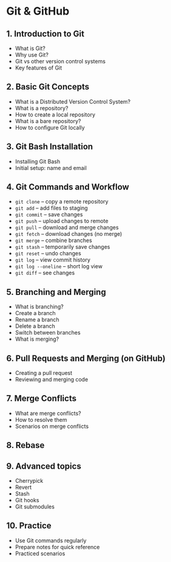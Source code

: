 # Git & GitHub

## 1. Introduction to Git
- What is Git?
- Why use Git?
- Git vs other version control systems
- Key features of Git

## 2. Basic Git Concepts
- What is a Distributed Version Control System?
- What is a repository?
- How to create a local repository
- What is a bare repository?
- How to configure Git locally

## 3. Git Bash Installation
- Installing Git Bash
- Initial setup: name and email

## 4. Git Commands and Workflow
- `git clone` – copy a remote repository
- `git add` – add files to staging
- `git commit` – save changes
- `git push` – upload changes to remote
- `git pull` – download and merge changes
- `git fetch` – download changes (no merge)
- `git merge` – combine branches
- `git stash` – temporarily save changes
- `git reset` – undo changes
- `git log` – view commit history
- `git log --oneline` – short log view
- `git diff` – see changes

## 5. Branching and Merging
- What is branching?
- Create a branch
- Rename a branch
- Delete a branch
- Switch between branches
- What is merging?

## 6. Pull Requests and Merging (on GitHub)
- Creating a pull request
- Reviewing and merging code

## 7. Merge Conflicts
- What are merge conflicts?
- How to resolve them
- Scenarios on merge conflicts

## 8. Rebase

## 9. Advanced topics
- Cherrypick 
- Revert
- Stash
- Git hooks
- Git submodules

## 10. Practice
- Use Git commands regularly
- Prepare notes for quick reference
- Practiced scenarios 
